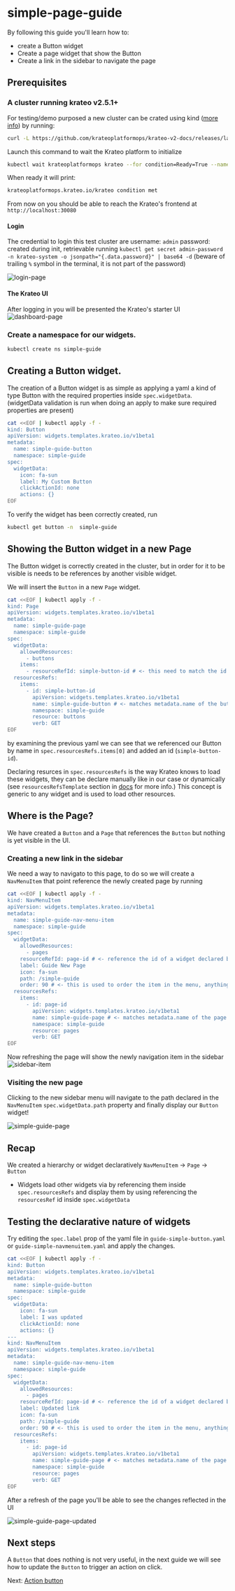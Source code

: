 # simple-page-guide

By following this guide you'll learn how to:

- create a Button widget
- Create a page widget that show the Button
- Create a link in the sidebar to navigate the page

## Prerequisites

### A cluster running krateo v2.5.1+

For testing/demo purposed a new cluster can be crated using kind ([more info](https://docs.krateo.io/quickstart)) by running:

```sh
curl -L https://github.com/krateoplatformops/krateo-v2-docs/releases/latest/download/kind.sh | sh
```

Launch this command to wait the Krateo platform to initialize

```sh
kubectl wait krateoplatformops krateo --for condition=Ready=True --namespace krateo-system --timeout=500s
```

When ready it will print:

```sh
krateoplatformops.krateo.io/krateo condition met
```

From now on you should be able to reach the Krateo's frontend at `http://localhost:30080`

#### Login

The credential to login this test cluster are
username: `admin`
password: created during init, retrievable running `kubectl get secret admin-password  -n krateo-system -o jsonpath="{.data.password}" | base64 -d` (beware of trailing `%` symbol in the terminal, it is not part of the password)

![login-page](/img/quickstart/01_login.png)

#### The Krateo UI

After logging in you will be presented the Krateo's starter UI
![dashboard-page](/img/quickstart/04_dashboard_1blueprint_true.png)

### Create a namespace for our widgets.

```sh
kubectl create ns simple-guide
```

## Creating a Button widget.

The creation of a Button widget is as simple as applying a yaml a kind of type Button with the required properties inside `spec.widgetData`. (widgetData validation is run when doing an apply to make sure required properties are present)

```sh
cat <<EOF | kubectl apply -f -
kind: Button
apiVersion: widgets.templates.krateo.io/v1beta1
metadata:
  name: simple-guide-button
  namespace: simple-guide
spec:
  widgetData:
    icon: fa-sun
    label: My Custom Button
    clickActionId: none
    actions: {}
EOF
```

To verify the widget has been correctly created, run

```sh
kubectl get button -n  simple-guide
```

## Showing the Button widget in a new Page

The Button widget is correctly created in the cluster, but in order for it to be visible is needs to be references by another visible widget.

We will insert the `Button` in a new `Page` widget.

```sh
cat <<EOF | kubectl apply -f -
kind: Page
apiVersion: widgets.templates.krateo.io/v1beta1
metadata:
  name: simple-guide-page
  namespace: simple-guide
spec:
  widgetData:
    allowedResources:
      - buttons
    items:
      - resourceRefId: simple-button-id # <- this need to match the id of and item in spec.resourcesRefs
  resourcesRefs:
    items:
      - id: simple-button-id
        apiVersion: widgets.templates.krateo.io/v1beta1
        name: simple-guide-button # <- matches metadata.name of the button widgetw e created
        namespace: simple-guide
        resource: buttons
        verb: GET
EOF
```

by examining the previous yaml we can see that we referenced our Button by name in `spec.resourcesRefs.items[0]` and added an id (`simple-button-id`).

Declaring resurces in `spec.resourcesRefs` is the way Krateo knows to load these widgets, they can be declare manually like in our case or dynamically (see `resourcesRefsTemplate` section in [docs](../../20-key-concepts/20-kcp/10-frontend.md) for more info.) This concept is generic to any widget and is used to load other resources.

## Where is the Page?

We have created a `Button` and a `Page` that references the `Button` but nothing is yet visible in the UI.

### Creating a new link in the sidebar

We need a way to navigato to this page, to do so we will create a `NavMenuItem` that point reference the newly created page by running

```sh
cat <<EOF | kubectl apply -f -
kind: NavMenuItem
apiVersion: widgets.templates.krateo.io/v1beta1
metadata:
  name: simple-guide-nav-menu-item
  namespace: simple-guide
spec:
  widgetData:
    allowedResources:
      - pages
    resourceRefId: page-id # <- reference the id of a widget declared below in spec.resourcesRefs
    label: Guide New Page
    icon: fa-sun
    path: /simple-guide
    order: 90 # <- this is used to order the item in the menu, anything with a lower order will be placed before this one
  resourcesRefs:
    items:
      - id: page-id
        apiVersion: widgets.templates.krateo.io/v1beta1
        name: simple-guide-page # <- matches metadata.name of the page widget we created in the previous step
        namespace: simple-guide
        resource: pages
        verb: GET
EOF
```

Now refreshing the page will show the newly navigation item in the sidebar
![sidebar-item](/img/simple-page-guide/01_sidebar_item.png)

### Visiting the new page

Clicking to the new sidebar menu will navigate to the path declared in the `NavMenuItem` `spec.widgetData.path` property and finally display our `Button` widget!

![simple-guide-page](/img/simple-page-guide/02_simple_guide_page.png)

## Recap

We created a hierarchy or widget declaratively
`NavMenuItem` -> `Page` -> `Button`

- Widgets load other widgets via by referencing them inside `spec.resourcesRefs` and display them by using referencing the `resourcesRef` id inside `spec.widgetData`

## Testing the declarative nature of widgets

Try editing the `spec.label` prop of the yaml file in `guide-simple-button.yaml` or `guide-simple-navmenuitem.yaml` and apply the changes.

```sh
cat <<EOF | kubectl apply -f -
kind: Button
apiVersion: widgets.templates.krateo.io/v1beta1
metadata:
  name: simple-guide-button
  namespace: simple-guide
spec:
  widgetData:
    icon: fa-sun
    label: I was updated
    clickActionId: none
    actions: {}
---
kind: NavMenuItem
apiVersion: widgets.templates.krateo.io/v1beta1
metadata:
  name: simple-guide-nav-menu-item
  namespace: simple-guide
spec:
  widgetData:
    allowedResources:
      - pages
    resourceRefId: page-id # <- reference the id of a widget declared below in spec.resourcesRefs
    label: Updated link
    icon: fa-sun
    path: /simple-guide
    order: 90 # <- this is used to order the item in the menu, anything with a lower order will be placed before this one
  resourcesRefs:
    items:
      - id: page-id
        apiVersion: widgets.templates.krateo.io/v1beta1
        name: simple-guide-page # <- matches metadata.name of the page widget we created in the previous step
        namespace: simple-guide
        resource: pages
        verb: GET
EOF
```

After a refresh of the page you'll be able to see the changes reflected in the UI

![simple-guide-page-updated](/img/simple-page-guide/03_simple_guide_page_updated.png)

## Next steps

A `Button` that does nothing is not very useful, in the next guide we will see how to update the `Button` to trigger an action on click.

Next: [Action button](./11-action-button-guide.md)